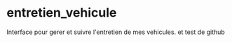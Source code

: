 # entretien_vehicule
Interface pour gerer et suivre l'entretien de mes vehicules.
et test de github
